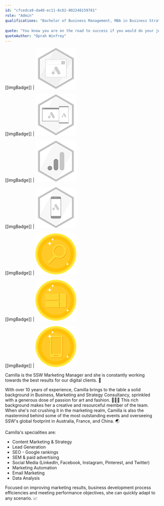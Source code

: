 ```yaml
---
id: "cfcedca9-da40-ec11-8c62-002248159781"
role: "Admin"
qualifications: "Bachelor of Business Management, MBA in Business Strategic Management"

quote: "You know you are on the road to success if you would do your job, and not be paid for it."
quoteAuthor: "Oprah Winfrey"
---
```


[[imgBadge]]
| ![Google Ad Search Certification](../badges/Certification-google-ads-search.png)

[[imgBadge]]
| ![Google Ad Display Certification](../badges/Certification-google-ads-display.png)

[[imgBadge]]
| ![Google Analytics Individual](../badges/Certification-google-analytics-individual.png)

[[imgBadge]]
| ![Google Ad Mobile Certification](../badges/Certification-google-ads-mobile.png)

[[imgBadge]]
| ![Google Ads Search Awards](../badges/Certification-google-award-ads-search.png)

[[imgBadge]]
| ![Google Ads Display Awards](../badges/Certification-google-award-ads-display.png)

[[imgBadge]]
| ![Google Ads Mobile Awards](../badges/Certification-google-award-ads-mobile.png)

Camilla is the SSW Marketing Manager and she is constantly working towards the best results for our digital clients. 🚀 

With over 10 years of experience, Camilla brings to the table a solid background in Business, Marketing and Strategy Consultancy, sprinkled with a generous dose of passion for art and fashion. 👩‍💼🎨 This rich background makes her a creative and resourceful member of the team. When she's not crushing it in the marketing realm, Camilla is also the mastermind behind some of the most outstanding events and overseeing SSW's global footprint in Australia, France, and China. 🌏

Camilla's specialities are:

- Content Marketing & Strategy
- Lead Generation
- SEO - Google rankings
- SEM & paid advertising
- Social Media (LinkedIn, Facebook, Instagram, Pinterest, and Twitter)
- Marketing Automation
- Email Marketing
- Data Analysis

Focused on improving marketing results, business development process efficiencies and meeting performance objectives, she can quickly adapt to any scenario. 📈
